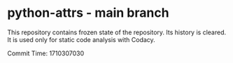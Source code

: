 # python-attrs - main branch

This repository contains frozen state of the repository.
Its history is cleared. It is used only for static code
analysis with Codacy.

Commit Time: 1710307030
